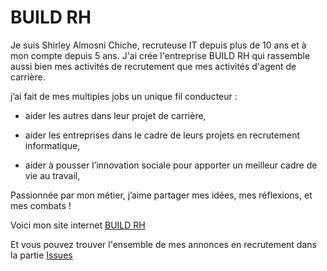 

# BUILD RH

Je suis Shirley Almosni Chiche, recruteuse IT depuis plus de 10 ans et à mon compte depuis 5 ans. 
J'ai crée l'entreprise BUILD RH qui rassemble aussi bien mes activités de recrutement que mes activités d'agent de carrière. 

j’ai fait de mes multiples jobs un unique fil conducteur : 

- aider les autres dans leur projet de carrière,
  
- aider les entreprises dans le cadre de leurs projets en recrutement informatique,
  
- aider à pousser l’innovation sociale pour apporter un meilleur cadre de vie au travail,
  
Passionnée par mon métier, j’aime partager mes idées, mes réflexions, et mes combats !

Voici mon site internet [BUILD RH](https://www.build-rh.com/)

Et vous pouvez trouver l'ensemble de mes annonces en recrutement dans la partie [Issues](https://github.com/AlmosniShirley/JobsBuildRH/issues)
